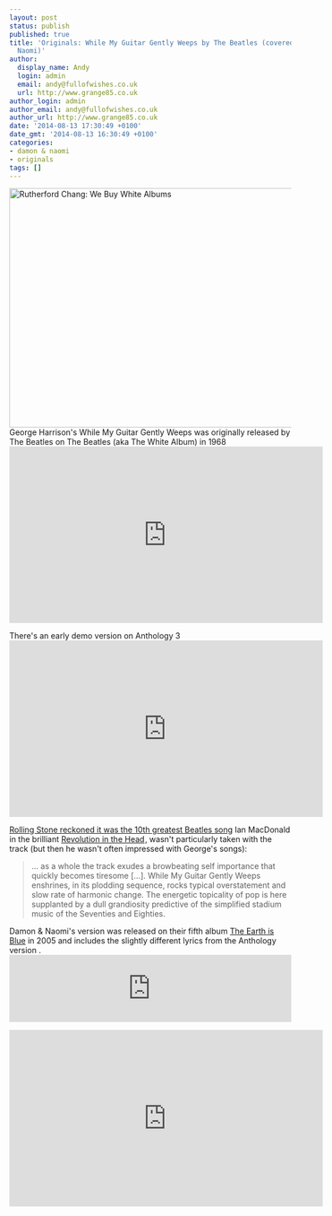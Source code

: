 ```yaml
---
layout: post
status: publish
published: true
title: 'Originals: While My Guitar Gently Weeps by The Beatles (covered by Damon and
  Naomi)'
author:
  display_name: Andy
  login: admin
  email: andy@fullofwishes.co.uk
  url: http://www.grange85.co.uk
author_login: admin
author_email: andy@fullofwishes.co.uk
author_url: http://www.grange85.co.uk
date: '2014-08-13 17:30:49 +0100'
date_gmt: '2014-08-13 16:30:49 +0100'
categories:
- damon & naomi
- originals
tags: []
---
```

<p><a href="https://www.flickr.com/photos/recessactivitiesinc/8492832065" title="Rutherford Chang: We Buy White Albums by Recess, on Flickr"><img class="aligncenter" src="https://farm9.staticflickr.com/8089/8492832065_8806e23ea4_z.jpg" width="640" height="427" alt="Rutherford Chang: We Buy White Albums"></a><br />
George Harrison's While My Guitar Gently Weeps was originally released by The Beatles on The Beatles (aka The White Album) in 1968<br />
<iframe width="560" height="315" src="https://www.youtube.com/embed/F3RYvO2X0Oo" frameborder="0" allowfullscreen></iframe>
<p>There's an early demo version on Anthology 3<br />
<iframe width="560" height="315" src="https://www.youtube.com/embed/1iwF-6kKuVg" frameborder="0" allowfullscreen></iframe>
<p><a href="http://www.rollingstone.com/music/lists/100-greatest-beatles-songs-20110919/while-my-guitar-gently-weeps-19691231">Rolling Stone reckoned it was the 10th greatest Beatles song</a> Ian MacDonald in the brilliant <a href="http://www.amazon.com/gp/product/1556527330/ref=as_li_tl?ie=UTF8&camp=1789&creative=390957&creativeASIN=1556527330&linkCode=as2&tag=aheadfullofwi-20&linkId=NN7RIHTRYD52A54J">Revolution in the Head</a><img src="http://ir-na.amazon-adsystem.com/e/ir?t=aheadfullofwi-20&l=as2&o=1&a=1556527330" width="1" height="1" border="0" alt="" style="border:none !important; margin:0px !important;" />, wasn't particularly taken with the track (but then he wasn't often impressed with George's songs):</p>
<blockquote><p>... as a whole the track exudes a browbeating self importance that quickly becomes tiresome [...]. While My Guitar Gently Weeps enshrines, in its plodding sequence, rocks typical overstatement and slow rate of harmonic change. The energetic topicality of pop is here supplanted by a dull grandiosity predictive of the simplified stadium music of the Seventies and Eighties.</p></blockquote>
<p>Damon & Naomi's version was released on their fifth album <a href="/database/release/the-earth-is-blue-release/" title="The Earth is Blue">The Earth is Blue</a> in 2005 and includes the slightly different lyrics from the Anthology version .<br />
<iframe style="border: 0; width: 100%; height: 120px;" src="http://bandcamp.com/EmbeddedPlayer/album=4211041915/size=large/bgcol=ffffff/linkcol=0687f5/tracklist=false/artwork=small/track=1569679454/transparent=true/" seamless><a href="http://damonandnaomi.bandcamp.com/album/the-earth-is-blue">The Earth is Blue by Damon & Naomi</a></iframe></p>
<iframe width="560" height="315" src="https://www.youtube.com/embed/XLHm7jRgTEA" frameborder="0" allowfullscreen></iframe>
